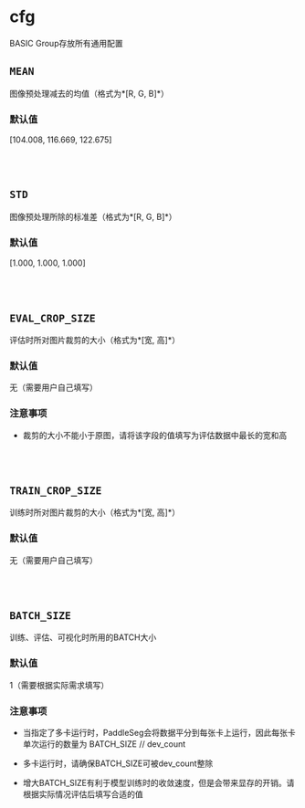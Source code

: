 # cfg

BASIC Group存放所有通用配置

## `MEAN`

图像预处理减去的均值（格式为*[R, G, B]*）

### 默认值

[104.008, 116.669, 122.675]

<br/>
<br/>

## `STD`

图像预处理所除的标准差（格式为*[R, G, B]*）

### 默认值

[1.000, 1.000, 1.000]

<br/>
<br/>

## `EVAL_CROP_SIZE`

评估时所对图片裁剪的大小（格式为*[宽, 高]*）

### 默认值

无（需要用户自己填写）

### 注意事项
* 裁剪的大小不能小于原图，请将该字段的值填写为评估数据中最长的宽和高

<br/>
<br/>

## `TRAIN_CROP_SIZE`

训练时所对图片裁剪的大小（格式为*[宽, 高]*）

### 默认值

无（需要用户自己填写）

<br/>
<br/>

## `BATCH_SIZE`

训练、评估、可视化时所用的BATCH大小

### 默认值

1（需要根据实际需求填写）

### 注意事项

* 当指定了多卡运行时，PaddleSeg会将数据平分到每张卡上运行，因此每张卡单次运行的数量为 BATCH_SIZE // dev_count

* 多卡运行时，请确保BATCH_SIZE可被dev_count整除

* 增大BATCH_SIZE有利于模型训练时的收敛速度，但是会带来显存的开销。请根据实际情况评估后填写合适的值

<br/>
<br/>